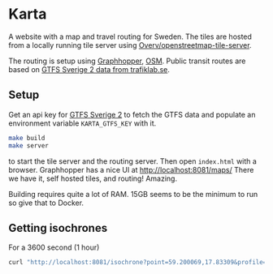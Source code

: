 # Karta

A website with a map and travel routing for Sweden.
The tiles are hosted from a locally running tile server using [Overv/openstreetmap-tile-server](https://github.com/Overv/openstreetmap-tile-server).

The routing is setup using [Graphhopper](https://github.com/graphhopper/graphhopper), [OSM](https://www.openstreetmap.org/). 
Public transit routes are based on [GTFS Sverige 2 data from trafiklab.se](https://developer.trafiklab.se/api/gtfs-sverige-2).

## Setup

Get an api key for [GTFS Sverige 2](https://developer.trafiklab.se/api/gtfs-sverige-2) to fetch the GTFS data and populate an environment variable `KARTA_GTFS_KEY` with it.

```sh
make build
make server
```

to start the tile server and the routing server.
Then open `index.html` with a browser.
Graphhopper has a nice UI at [http://localhost:8081/maps/](http://localhost:8081/maps/)
There we have it, self hosted tiles, and routing! Amazing.

Building requires quite a lot of RAM. 15GB seems to be the minimum to run so give that to Docker. 

## Getting isochrones

For a 3600 second (1 hour)

```sh
curl "http://localhost:8081/isochrone?point=59.200069,17.83309&profile=pt&time_limit=3600&pt.earliest_departure_time=2022-04-06T07:07:00.000Z" | jq '.polygons[0]' > iso.geojson
```